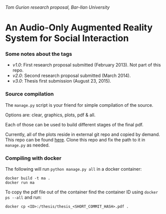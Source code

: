 *Tom Gurion research proposal, Bar-Ilan University*

# An Audio-Only Augmented Reality System for Social Interaction

### Some notes about the tags

- *v1.0*: First research proposal submitted (February 2013). Not part of this repo.
- *v2.0*: Second research proposal submitted (March 2014).
- *v3.0*: Thesis first submission (August 23, 2015).

### Source compilation

The ``manage.py`` script is your friend for simple compilation of the source.

Options are: clear, graphics, plots, pdf & all.

Each of those can be used to build different stages of the final pdf.

Currently, all of the plots reside in external git repo and copied by demand.
This repo can be found [here](https://github.com/Nagasaki45/MA-experiment-analysis).
Clone this repo and fix the path to it in ``manage.py`` as needed.

### Compiling with docker

The following will run ``python manage.py all`` in a docker container:

	docker build -t ma .
	docker run ma

To copy the pdf file out of the container find the container ID using ``docker ps --all`` and run:

	docker cp <ID>:/thesis/thesis_<SHORT_COMMIT_HASH>.pdf .

